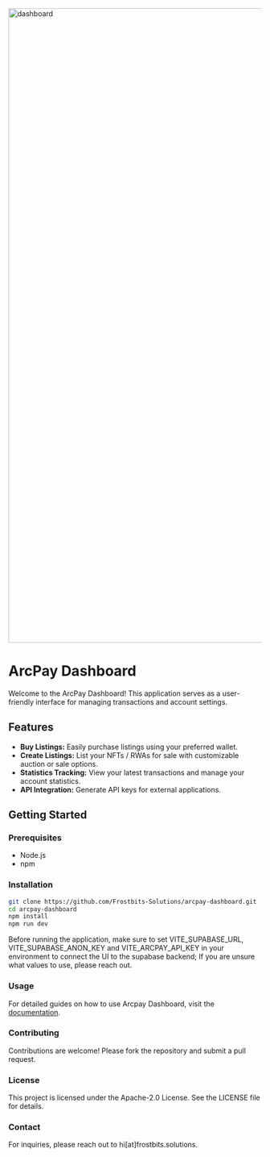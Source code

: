 <img width="1259" alt="dashboard" src="https://github.com/user-attachments/assets/87b4f6fa-d754-4d8c-9ad8-3462735a81ba">

# ArcPay Dashboard
Welcome to the ArcPay Dashboard! This application serves as a user-friendly interface for managing transactions and account settings.

## Features

- **Buy Listings:** Easily purchase listings using your preferred wallet.
- **Create Listings:** List your NFTs / RWAs for sale with customizable auction or sale options.
- **Statistics Tracking:** View your latest transactions and manage your account statistics.
- **API Integration:** Generate API keys for external applications.

## Getting Started

### Prerequisites

- Node.js
- npm

### Installation
```bash
git clone https://github.com/Frostbits-Solutions/arcpay-dashboard.git
cd arcpay-dashboard
npm install
npm run dev
```
Before running the application, make sure to set VITE_SUPABASE_URL, VITE_SUPABASE_ANON_KEY and VITE_ARCPAY_API_KEY in your environment to connect the UI to the supabase backend; If you are unsure what values to use, please reach out. 


### Usage
For detailed guides on how to use Arcpay Dashboard, visit the [documentation](https://docs.arcpay.dev).

### Contributing
Contributions are welcome! Please fork the repository and submit a pull request.

### License
This project is licensed under the Apache-2.0 License. See the LICENSE file for details.

### Contact
For inquiries, please reach out to hi[at]frostbits.solutions.
